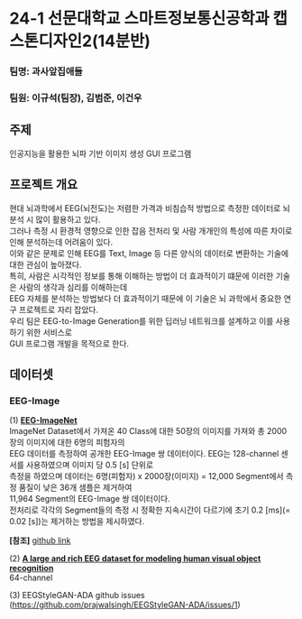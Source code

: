 # 24-1 선문대학교 스마트정보통신공학과 캡스톤디자인2(14분반)</br>
### 팀명: 과사앞집애들</br>

### 팀원: 이규석(팀장), 김범준, 이건우</br>

## 주제<br>
인공지능을 활용한 뇌파 기반 이미지 생성 GUI 프로그램<br>

## 프로젝트 개요</br>
현대 뇌과학에서 EEG(뇌전도)는 저렴한 가격과 비침습적 방법으로 측정한 데이터로 뇌 분석 시 많이 활용하고 있다.</br>
그러나 측정 시 환경적 영향으로 인한 잡음 전처리 및 사람 개개인의 특성에 따른 차이로 인해 분석하는데 어려움이 있다.</br>
이와 같은 문제로 인해 EEG를 Text, Image 등 다른 양식의 데이터로 변환하는 기술에 대한 관심이 높아졌다.</br>
특히, 사람은 시각적인 정보를 통해 이해하는 방법이 더 효과적이기 떄문에 이러한 기술은 사람의 생각과 심리를 이해하는데</br>
EEG 자체를 분석하는 방법보다 더 효과적이기 때문에 이 기술은 뇌 과학에서 중요한 연구 프로젝트로 자리 잡았다.</br>
우리 팀은 EEG-to-Image Generation를 위한 딥러닝 네트워크를 설계하고 이를 사용하기 위한 서비스로</br>
GUI 프로그램 개발을 목적으로 한다.


## 데이터셋<br>
### EEG-Image</br>

(1) [**EEG-ImageNet**](https://drive.google.com/drive/u/0/folders/1Nmoj1Qg3TkLtHvfp3ypKfPAiQZgBQcLJ)</br>
ImageNet Dataset에서 가져온 40 Class에 대한 50장의 이미지를 가져와 총 2000장의 이미지에 대한 6명의 피험자의</br>
EEG 데이터를 측정하여 공개한 EEG-Image 쌍 데이터이다. EEG는 128-channel 센서를 사용하였으며 이미지 당 0.5 [s] 단위로<br>
측정을 하였으며 데이터는 6명(피험자) x 2000장(이미지) = 12,000 Segment에서 측정 품질이 낮은 36개 샘플은 제거하여</br>
11,964 Segment의 EEG-Image 쌍 데이터이다.</br>
전처리로 각각의 Segment들의 측정 시 정확한 지속시간이 다르기에 초기 0.2 [ms](= 0.02 [s])는 제거하는 방법을 제시하였다.

**[참조]** [github link](https://github.com/perceivelab/eeg_visual_classification)

(2) [**A large and rich EEG dataset for modeling human visual object recognition**](https://osf.io/3jk45/)</br>
64-channel

(3) EEGStyleGAN-ADA github issues (https://github.com/prajwalsingh/EEGStyleGAN-ADA/issues/1)

